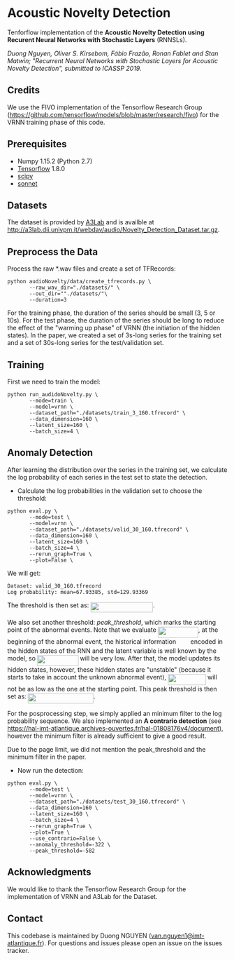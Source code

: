 # Acoustic Novelty Detection

Tenforflow implementation of the **Acoustic Novelty Detection using Recurent Neural Networks with Stochastic Layers** (RNNSLs).

*Duong Nguyen, Oliver S. Kirsebom, Fábio Frazão, Ronan Fablet and Stan Matwin; "Recurrent Neural Networks with Stochastic Layers for Acoustic Novelty Detection", submitted to ICASSP 2019.*

## Credits
We use the FIVO implementation of the Tensorflow Research Group (https://github.com/tensorflow/models/blob/master/research/fivo) for the VRNN training phase of this code.

## Prerequisites
- Numpy 1.15.2 (Python 2.7)
- [Tensorflow](http://tensorflow.org) 1.8.0 
- [scipy](https://www.scipy.org/)
- [sonnet](https://github.com/deepmind/sonnet)

## Datasets
The dataset is provided by [A3Lab](http://www.a3lab.dii.univpm.it) and is availble at http://a3lab.dii.univpm.it/webdav/audio/Novelty_Detection_Dataset.tar.gz.

## Preprocess the Data
Process the raw *.wav files and create a set of TFRecords:
```
python audioNovelty/data/create_tfrecords.py \
       --raw_wav_dir="./datasets/" \
       --out_dir=""./datasets/"\
       --duration=3
```

For the training phase, the duration of the series should be small (3, 5 or 10s). For the test phase, the duration of the series should be long to reduce the effect of the "warming up phase" of VRNN (the initiation of the hidden states).
In the paper, we created a set of 3s-long series for the training set and a set of 30s-long series for the test/validation set.

## Training
First we need to train the model:
```
python run_audidoNovelty.py \
       --mode=train \
       --model=vrnn \
       --dataset_path="./datasets/train_3_160.tfrecord" \
       --data_dimension=160 \
       --latent_size=160 \
       --batch_size=4 \
```

## Anomaly Detection
After learning the distribution over the series in the training set, we calculate the log probability of each series in the test set to state the detection.

- Calculate the log probabilities in the validation set to choose the threshold:
```
python eval.py \
       --mode=test \
       --model=vrnn \
       --dataset_path="./datasets/valid_30_160.tfrecord" \
       --data_dimension=160 \
       --latent_size=160 \
       --batch_size=4 \
       --rerun_graph=True \
       --plot=False \
```

We will get:

```
Dataset: valid_30_160.tfrecord
Log probability: mean=67.93385, std=129.93369
```


The threshold is then set as: <img src="/tex/dfa1ab00644e8534aa2cf59db309f2b7.svg?invert_in_darkmode&sanitize=true" align=middle width=142.72244744999998pt height=22.831056599999986pt/>. 


We also set another threshold: *peak_threshold*, which marks the starting point of the abnormal events. Note that we evaluate <img src="/tex/c847b2b9da5bcfdd6b6cc243d1205c36.svg?invert_in_darkmode&sanitize=true" align=middle width=92.31161939999998pt height=24.65753399999998pt/>, at the beginning of the abnormal event, the historical information <img src="/tex/086b87ee3074c824ea6407cb948a7e44.svg?invert_in_darkmode&sanitize=true" align=middle width=25.216930199999993pt height=14.611878600000017pt/> encoded in the hidden states of the RNN and the latent variable is well known by the model, so <img src="/tex/2ee0468cde2419ee6c9f3e35e7726ce3.svg?invert_in_darkmode&sanitize=true" align=middle width=94.13805885pt height=24.65753399999998pt/> will be very low. After that, the model updates its hidden states, however, these hidden states are "unstable" (because it starts to take in account the unknown abnormal event), <img src="/tex/d4fefbe81767f409ae251e6ebd5dd6a2.svg?invert_in_darkmode&sanitize=true" align=middle width=86.83217565pt height=24.65753399999998pt/> will not be as low as the one at the starting point. This peak threshold is then set as: <img src="/tex/d2edac15684d92a890330e902be42a7a.svg?invert_in_darkmode&sanitize=true" align=middle width=149.86418865pt height=22.831056599999986pt/>.


For the posprocessing step, we simply applied an minimum filter to the log probability sequence. We also implemented an **A contrario detection** (see https://hal-imt-atlantique.archives-ouvertes.fr/hal-01808176v4/document), however the minimum filter is already sufficient to give a good result.

Due to the page limit, we did not mention the peak_threshold and the minimum filter in the paper. 

- Now run the detection:
```
python eval.py \
       --mode=test \
       --model=vrnn \
       --dataset_path="./datasets/test_30_160.tfrecord" \
       --data_dimension=160 \
       --latent_size=160 \
       --batch_size=4 \
       --rerun_graph=True \
       --plot=True \
       --use_contrario=False \
       --anomaly_threshold=-322 \
       --peak_threshold=-582
```

## Acknowledgments
We would like to thank the Tensorflow Research Group for the implementation of VRNN and A3Lab for the Dataset.

## Contact
This codebase is maintained by Duong NGUYEN (van.nguyen1@imt-atlantique.fr). For questions and issues please open an issue on the issues tracker.
